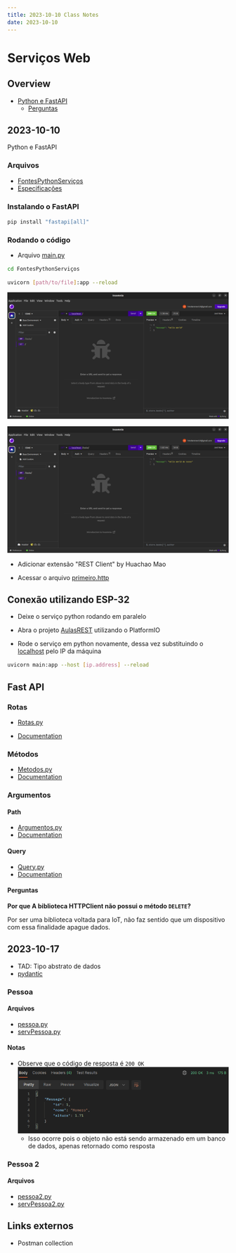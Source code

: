 ```yaml
---
title: 2023-10-10 Class Notes 
date: 2023-10-10
---
```

# Serviços Web

## Overview

- [Python e FastAPI](#2023-10-10)
    - [Perguntas](#perguntas)

## 2023-10-10 

Python e FastAPI

### Arquivos
- [FontesPythonServiços](../../FontesPythonServiços/)
- [Especificações](./assets/openapi.json)

### Instalando o FastAPI

```bash
pip install "fastapi[all]"
```

### Rodando o código

- Arquivo [main.py](../../FontesPythonServiços/main.py)

```bash
cd FontesPythonServiços
```
```bash
uvicorn [path/to/file]:app --reload
```

![Hello world](pictures/image.png)

![Teste](pictures/image-1.png)

- Adicionar extensão "REST Client" by Huachao Mao

- Acessar o arquivo [primeiro.http](../../FontesPythonServiços/testando/primeiro.http)

## Conexão utilizando ESP-32

- Deixe o serviço python rodando em paralelo

- Abra o projeto [AulasREST](../../AulasRest/) utilizando o PlatformIO

- Rode o serviço em python novamente, dessa vez substituindo o [localhost] pelo IP da máquina
```bash
uvicorn main:app --host [ip.address] --reload
```

[localhost]: 127.0.0.1

## Fast API

### Rotas

- [Rotas.py](../../FontesPythonServiços/rotas.py)

- [Documentation](./assets/openapi(2).json)

### Métodos

- [Metodos.py](../../FontesPythonServiços/metodos.py)
- [Documentation](./assets/openapi%20(3).json)

### Argumentos

#### Path

- [Argumentos.py](../../FontesPythonServiços/argrotas.py)
- [Documentation](./assets/openapi%20(4).json)

#### Query

- [Query.py](../../FontesPythonServiços/queryparam.py)
- [Documentation](./assets/openapi%20(5).json)

#### Perguntas 

**Por que A biblioteca HTTPClient não possui o método `DELETE`?**

Por ser uma biblioteca voltada para IoT, não faz sentido que um dispositivo com essa finalidade apague dados.

## 2023-10-17

[pessoa.py]: ./FontesPythonServiços/pessoa.py
[servPessoa.py]: ./FontesPythonServiços/servPessoa.py

[pessoa2.py]: ./FontesPythonServiços/pessoa2.py
[servPessoa2.py]: ./FontesPythonServiços/servPessoa2.py

- TAD: Tipo abstrato de dados
- [pydantic](https://docs.pydantic.dev/latest/)

### Pessoa

#### Arquivos
- [pessoa.py]
- [servPessoa.py]

#### Notas

- Observe que o código de resposta é `200 OK`
    ![Alt text](./pictures/response.png)
    - Isso ocorre pois o objeto não está sendo armazenado em um banco de dados, apenas retornado como resposta

### Pessoa 2

#### Arquivos

- [pessoa2.py]
- [servPessoa2.py]


## Links externos

- Postman collection